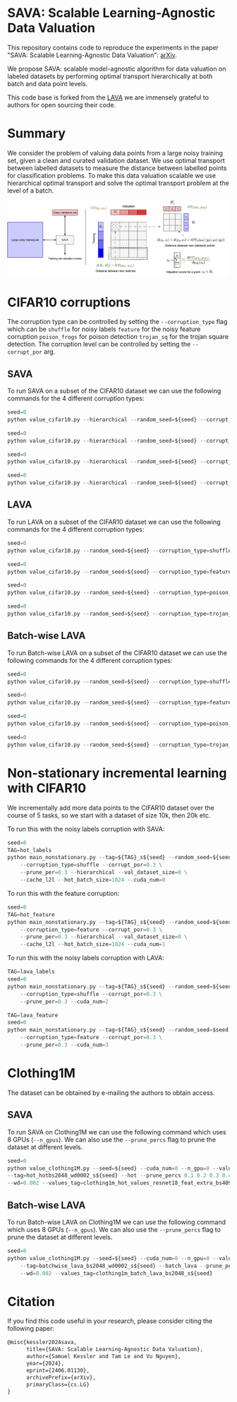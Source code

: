 # SAVA: Scalable Learning-Agnostic Data Valuation

This repository contains code to reproduce the experiments in the paper "SAVA: Scalable Learning-Agnostic Data Valuation": [arXiv](https://arxiv.org/abs/2106.00007).

We propose SAVA: scalable model-agnostic algorithm for data valuation on labeled datasets by performing optimal transport hierarchically at both batch and data point levels.

This code base is forked from the [LAVA](https://github.com/ruoxi-jia-group/LAVA) we are immensely grateful to authors for open sourcing their code.

# Summary

We consider the problem of valuing data points from a large noisy training set, given a clean and curated validation dataset. We use optimal transport between labelled datasets to measure the distance between labelled points for classification problems. To make this data valuation scalable we use hierarchical optimal transport and solve the optimal transport problem at the level of a batch.

![SAVA overview](./images/sava.drawio.png "SAVA")


# CIFAR10 corruptions

The corruption type can be controlled by setting the `--corruption_type` flag which can be `shuffle` for noisy labels `feature` for the noisy feature corruption `poison_frogs` for poison detection `trojan_sq` for the trojan square detection. The corruption level can be controlled by setting the `--corrupt_por` arg.

## SAVA

To run SAVA on a subset of the CIFAR10 dataset we can use the following commands for the 4 different corruption types:

```py   
seed=0
python value_cifar10.py --hierarchical --random_seed=${seed} --corrupt_por=0.3 --corruption_type=shuffle --cache_l2l --tag=sava_labels_bs1024_cache_l2ls${seed} --cuda_num=0 --train_dataset_sizes 10000 --val_dataset_size 2000 --evaluate
```

```py
seed=0
python value_cifar10.py --hierarchical --random_seed=${seed} --corrupt_por=0.3 --corruption_type=feature --cache_l2l --tag=sava_feature_bs1024_cache_l2ls${seed} --cuda_num=1 --train_dataset_sizes 10000 --val_dataset_size 2000 --evaluate
```

```py
seed=0
python value_cifar10.py --hierarchical --random_seed=${seed} --corrupt_por=0.1 --corruption_type=poison_frogs --cache_l2l --tag=sava_poison_frogs_bs1024_cache_l2ls${seed} --cuda_num=2 --train_dataset_sizes 10000 --val_dataset_size 2000 --evaluate
```

```py
seed=0
python value_cifar10.py --hierarchical --random_seed=${seed} --corrupt_por=0.1 --corruption_type=trojan_sq --cache_l2l --tag=sava_trojan_sq_bs1024_cache_l2ls${seed} --cuda_num=3 --train_dataset_sizes 10000 --val_dataset_size 2000 --evaluate
```
## LAVA

To run LAVA on a subset of the CIFAR10 dataset we can use the following commands for the 4 different corruption types:

```py
seed=0
python value_cifar10.py --random_seed=${seed} --corruption_type=shuffle --corrupt_por=0.3 --feat_repr --tag=lava_labels_s${seed} --cuda_num=0 --train_dataset_sizes 10000 --val_dataset_size 2000 --evaluate
```

```py
seed=0
python value_cifar10.py --random_seed=${seed} --corruption_type=feature --corrupt_por=0.3 --feat_repr --tag=lava_feature_s${seed} --cuda_num=0 --train_dataset_sizes 10000 --val_dataset_size 2000 --evaluate
```

```py
seed=0
python value_cifar10.py --random_seed=${seed} --corruption_type=poison_frogs --corrupt_por=0.1 --feat_repr --tag=lava_poison_frogs_s${seed} --cuda_num=0 --train_dataset_sizes 10000 --val_dataset_size 2000 --evaluate
```

```py
seed=0
python value_cifar10.py --random_seed=${seed} --corruption_type=trojan_sq --corrupt_por=0.1 --feat_repr --tag=lava_trojan_sqs_s${seed} --cuda_num=1 --train_dataset_sizes 10000 --val_dataset_size 2000 --evaluate
```

## Batch-wise LAVA

To run Batch-wise LAVA on a subset of the CIFAR10 dataset we can use the following commands for the 4 different corruption types:

```py   
seed=0
python value_cifar10.py --random_seed=${seed} --corruption_type=shuffle --corrupt_por=0.3 --feat_repr --tag=batchwise_lava_labels_s${seed} --cuda_num=0 --batchwise_lava --cache_l2l --train_dataset_sizes 10000 --val_dataset_size 2000 --evaluate
```

```py   
seed=0
python value_cifar10.py --random_seed=${seed} --corruption_type=feature --corrupt_por=0.3 --feat_repr --tag=batchwise_lava_feature_s${seed} --cuda_num=0 --batchwise_lava --cache_l2l --train_dataset_sizes 10000 --val_dataset_size 2000 --evaluate
```

```py   
seed=0
python value_cifar10.py --random_seed=${seed} --corruption_type=poison_frogs --corrupt_por=0.1 --feat_repr --tag=batchwise_lava_poison_frogs_s${seed} --cuda_num=1 --batchwise_lava --cache_l2l --train_dataset_sizes 10000 --val_dataset_size 2000 --evaluate
```

```py   
seed=0
python value_cifar10.py --random_seed=${seed} --corruption_type=trojan_sq --corrupt_por=0.1 --feat_repr --tag=batchwise_lava_trojan_sq_s${seed} --cuda_num=1 --batchwise_lava --cache_l2l --train_dataset_sizes 10000 --val_dataset_size 2000 --evaluate
```

# Non-stationary incremental learning with CIFAR10

We incrementally add more data points to the CIFAR10 dataset over the course of 5 tasks, so we start with a dataset of size 10k, then 20k etc.

To run this with the noisy labels corruption with SAVA:

```py
seed=0
TAG=hot_labels
python main_nonstationary.py --tag=${TAG}_s${seed} --random_seed=${seed} \
    --corruption_type=shuffle --corrupt_por=0.3 \
    --prune_per=0.3 --hierarchical --val_dataset_size=0 \
    --cache_l2l --hot_batch_size=1024 --cuda_num=0
```

To run this with the feature corruption:

```py
seed=0
TAG=hot_feature
python main_nonstationary.py --tag=${TAG}_s${seed} --random_seed=${seed} \
    --corruption_type=feature --corrupt_por=0.3 \
    --prune_per=0.3 --hierarchical --val_dataset_size=0 \
    --cache_l2l --hot_batch_size=1024 --cuda_num=1
```

To run this with the noisy labels corruption with LAVA:

```py
TAG=lava_labels
seed=0
python main_nonstationary.py --tag=${TAG}_s${seed} --random_seed=${seed} \
    --corruption_type=shuffle --corrupt_por=0.3 \
    --prune_per=0.3 --cuda_num=2
```

```py
TAG=lava_feature
seed=0
python main_nonstationary.py --tag=${TAG}_s${seed} --random_seed=$seed \
    --corruption_type=feature --corrupt_por=0.3 \
    --prune_per=0.3 --cuda_num=3
```


# Clothing1M

The dataset can be obtained by e-mailing the authors to obtain access.

## SAVA

To run SAVA on Clothing1M we can use the following command which uses 8 GPUs (`--n_gpus`). We can also use the `--prune_percs` flag to prune the dataset at different levels.


```py
seed=0
python value_clothing1M.py --seed=${seed} --cuda_num=0 --n_gpu=8 --value_batch_size=2048 \
--tag=hot_hotbs2048_wd0002_s${seed} --hot --prune_percs 0.1 0.2 0.3 0.4 --train_batch_size=512 \
--wd=0.002 --values_tag=clothing1m_hot_values_resnet18_feat_extra_bs4096_hot_hotbs2048_s${seed}
```

## Batch-wise LAVA

To run Batch-wise LAVA on Clothing1M we can use the following command which uses 8 GPUs (`--n_gpus`). We can also use the `--prune_percs` flag to prune the dataset at different levels.

```py   
seed=0
python value_clothing1M.py --seed=${seed} --cuda_num=0 --n_gpu=8 --value_batch_size=2048 \
    --tag=batchwise_lava_bs2048_wd0002_s${seed} --batch_lava --prune_percs 0.1 0.2 0.3 0.4 --train_batch_size=512 \
    --wd=0.002 --values_tag=clothing1m_batch_lava_bs2048_s${seed}
```
# Citation

If you find this code useful in your research, please consider citing the following paper:

```
@misc{kessler2024sava,
      title={SAVA: Scalable Learning-Agnostic Data Valuation}, 
      author={Samuel Kessler and Tam Le and Vu Nguyen},
      year={2024},
      eprint={2406.01130},
      archivePrefix={arXiv},
      primaryClass={cs.LG}
}
```